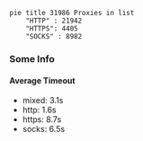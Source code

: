 
```mermaid
pie title 31986 Proxies in list
    "HTTP" : 21942
    "HTTPS": 4405
    "SOCKS" : 8982
```

### Some Info
#### Average Timeout

- mixed: 3.1s
- http: 1.6s
- https: 8.7s
- socks: 6.5s